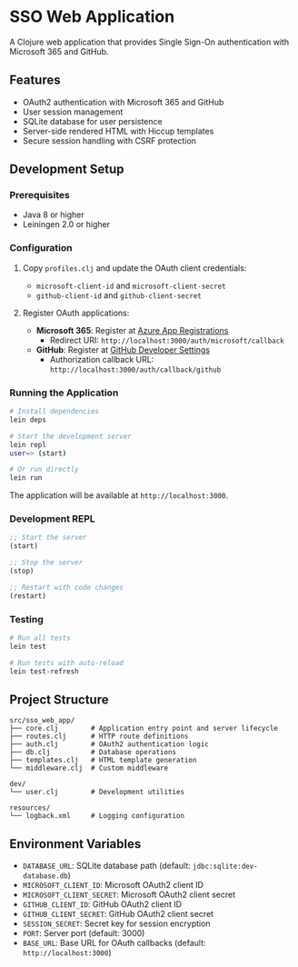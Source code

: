 # SSO Web Application

A Clojure web application that provides Single Sign-On authentication with Microsoft 365 and GitHub.

## Features

- OAuth2 authentication with Microsoft 365 and GitHub
- User session management
- SQLite database for user persistence
- Server-side rendered HTML with Hiccup templates
- Secure session handling with CSRF protection

## Development Setup

### Prerequisites

- Java 8 or higher
- Leiningen 2.0 or higher

### Configuration

1. Copy `profiles.clj` and update the OAuth client credentials:
   - `microsoft-client-id` and `microsoft-client-secret`
   - `github-client-id` and `github-client-secret`

2. Register OAuth applications:
   - **Microsoft 365**: Register at [Azure App Registrations](https://portal.azure.com/#blade/Microsoft_AAD_RegisteredApps)
     - Redirect URI: `http://localhost:3000/auth/microsoft/callback`
   - **GitHub**: Register at [GitHub Developer Settings](https://github.com/settings/developers)
     - Authorization callback URL: `http://localhost:3000/auth/callback/github`

### Running the Application

```bash
# Install dependencies
lein deps

# Start the development server
lein repl
user=> (start)

# Or run directly
lein run
```

The application will be available at `http://localhost:3000`.

### Development REPL

```clojure
;; Start the server
(start)

;; Stop the server
(stop)

;; Restart with code changes
(restart)
```

### Testing

```bash
# Run all tests
lein test

# Run tests with auto-reload
lein test-refresh
```

## Project Structure

```
src/sso_web_app/
├── core.clj        # Application entry point and server lifecycle
├── routes.clj      # HTTP route definitions
├── auth.clj        # OAuth2 authentication logic
├── db.clj          # Database operations
├── templates.clj   # HTML template generation
└── middleware.clj  # Custom middleware

dev/
└── user.clj        # Development utilities

resources/
└── logback.xml     # Logging configuration
```

## Environment Variables

- `DATABASE_URL`: SQLite database path (default: `jdbc:sqlite:dev-database.db`)
- `MICROSOFT_CLIENT_ID`: Microsoft OAuth2 client ID
- `MICROSOFT_CLIENT_SECRET`: Microsoft OAuth2 client secret
- `GITHUB_CLIENT_ID`: GitHub OAuth2 client ID
- `GITHUB_CLIENT_SECRET`: GitHub OAuth2 client secret
- `SESSION_SECRET`: Secret key for session encryption
- `PORT`: Server port (default: 3000)
- `BASE_URL`: Base URL for OAuth callbacks (default: `http://localhost:3000`)